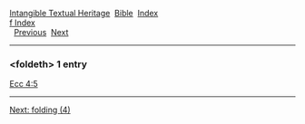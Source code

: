[Intangible Textual Heritage](../../index)  [Bible](../index) 
[Index](index)   
[f Index](_f_)  
  [Previous](c04357)  [Next](c04359) 

------------------------------------------------------------------------

### &lt;foldeth&gt; 1 entry

[Ecc 4:5](../kjv/ecc004.htm#005)  

------------------------------------------------------------------------

[Next: folding (4)](c04359)

